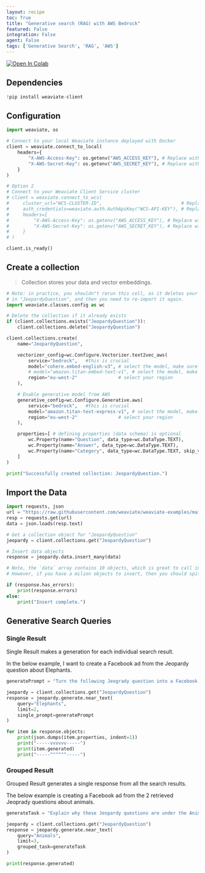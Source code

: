 ```yaml
---
layout: recipe
toc: True
title: "Generative search (RAG) with AWS Bedrock"
featured: False
integration: False
agent: False
tags: ['Generative Search', 'RAG', 'AWS']
---
```

[![Open In Colab](https://colab.research.google.com/assets/colab-badge.svg)](https://colab.research.google.com/github/weaviate/recipes/weaviate-features/model-providers/aws/rag_titan-text-express-v1_bedrock.ipynb)

## Dependencies

```python
!pip install weaviate-client
```

## Configuration

```python
import weaviate, os

# Connect to your local Weaviate instance deployed with Docker
client = weaviate.connect_to_local(
    headers={
        "X-AWS-Access-Key": os.getenv("AWS_ACCESS_KEY"), # Replace with your AWS access key - recommended: use env var
        "X-AWS-Secret-Key": os.getenv("AWS_SECRET_KEY"), # Replace with your AWS secret key - recommended: use env var
    }
)

# Option 2
# Connect to your Weaviate Client Service cluster
# client = weaviate.connect_to_wcs(
#     cluster_url="WCS-CLUSTER-ID",                             # Replace with your WCS cluster ID
#     auth_credentials=weaviate.auth.AuthApiKey("WCS-API-KEY"), # Replace with your WCS API KEY - recommended: use env var
#     headers={
#         "X-AWS-Access-Key": os.getenv("AWS_ACCESS_KEY"), # Replace with your AWS access key - recommended: use env var
#         "X-AWS-Secret-Key": os.getenv("AWS_SECRET_KEY"), # Replace with your AWS secret key - recommended: use env var
#     }
# )

client.is_ready()
```

## Create a collection
> Collection stores your data and vector embeddings.

```python
# Note: in practice, you shouldn"t rerun this cell, as it deletes your data
# in "JeopardyQuestion", and then you need to re-import it again.
import weaviate.classes.config as wc

# Delete the collection if it already exists
if (client.collections.exists("JeopardyQuestion")):
    client.collections.delete("JeopardyQuestion")

client.collections.create(
    name="JeopardyQuestion",

    vectorizer_config=wc.Configure.Vectorizer.text2vec_aws(
        service="bedrock",   #this is crucial
        model="cohere.embed-english-v3", # select the model, make sure it is enabled for your account
        # model="amazon.titan-embed-text-v1", # select the model, make sure it is enabled for your account
        region="eu-west-2"               # select your region
    ),

    # Enable generative model from AWS
    generative_config=wc.Configure.Generative.aws(
        service="bedrock",   #this is crucial
        model="amazon.titan-text-express-v1", # select the model, make sure it is enabled for your account
        region="eu-west-2"               # select your region
    ),

    properties=[ # defining properties (data schema) is optional
        wc.Property(name="Question", data_type=wc.DataType.TEXT), 
        wc.Property(name="Answer", data_type=wc.DataType.TEXT),
        wc.Property(name="Category", data_type=wc.DataType.TEXT, skip_vectorization=True), 
    ]
)

print("Successfully created collection: JeopardyQuestion.")
```

## Import the Data

```python
import requests, json
url = "https://raw.githubusercontent.com/weaviate/weaviate-examples/main/jeopardy_small_dataset/jeopardy_tiny.json"
resp = requests.get(url)
data = json.loads(resp.text)

# Get a collection object for "JeopardyQuestion"
jeopardy = client.collections.get("JeopardyQuestion")

# Insert data objects
response = jeopardy.data.insert_many(data)

# Note, the `data` array contains 10 objects, which is great to call insert_many with.
# However, if you have a milion objects to insert, then you should spit them into smaller batches (i.e. 100-1000 per insert)

if (response.has_errors):
    print(response.errors)
else:
    print("Insert complete.")
```

## Generative Search Queries

### Single Result

Single Result makes a generation for each individual search result. 

In the below example, I want to create a Facebook ad from the Jeopardy question about Elephants. 

```python
generatePrompt = "Turn the following Jeogrady question into a Facebook Ad: {question}"

jeopardy = client.collections.get("JeopardyQuestion")
response = jeopardy.generate.near_text(
    query="Elephants",
    limit=2,
    single_prompt=generatePrompt
)

for item in response.objects:
    print(json.dumps(item.properties, indent=1))
    print("-----vvvvvv-----")
    print(item.generated)
    print("-----^^^^^^-----")
```

### Grouped Result

Grouped Result generates a single response from all the search results. 

The below example is creating a Facebook ad from the 2 retrieved Jeoprady questions about animals. 

```python
generateTask = "Explain why these Jeopardy questions are under the Animals category."

jeopardy = client.collections.get("JeopardyQuestion")
response = jeopardy.generate.near_text(
    query="Animals",
    limit=3,
    grouped_task=generateTask
)

print(response.generated)
```